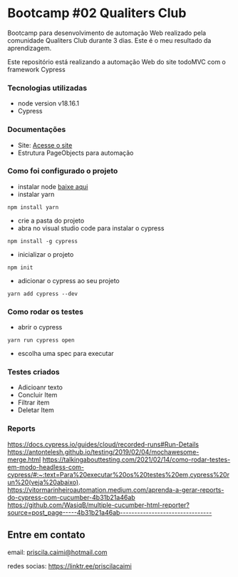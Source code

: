 # Bootcamp #02 Qualiters Club 
Bootcamp para desenvolvimento de automação Web realizado pela comunidade Qualiters Club durante 3 dias. Este é o meu resultado da aprendizagem. 

Este repositório está realizando a automação Web do site todoMVC com o framework Cypress 

### Tecnologias utilizadas
- node version v18.16.1
- Cypress

### Documentações 

- Site: [Acesse o site](https://todomvc.com/examples/vanillajs)
- Estrutura PageObjects para automação

### Como foi configurado o projeto


- instalar node [baixe aqui](https://nodejs.org/en/download) 
- instalar yarn
``` 
npm install yarn
```
- crie a pasta do projeto
- abra no visual studio code para instalar o cypress
```
npm install -g cypress
```
- inicializar o projeto
```
npm init
```
- adicionar o cypress ao seu projeto
```
yarn add cypress --dev
```


### Como rodar os testes 

- abrir o cypress

```
yarn run cypress open
```

- escolha uma spec para executar

### Testes criados

- Adicioanr texto
- Concluir Item
- Filtrar item
- Deletar Item


### Reports
https://docs.cypress.io/guides/cloud/recorded-runs#Run-Details 
https://antontelesh.github.io/testing/2019/02/04/mochawesome-merge.html
https://talkingabouttesting.com/2021/02/14/como-rodar-testes-em-modo-headless-com-cypress/#:~:text=Para%20executar%20os%20testes%20em,cypress%20run%20(veja%20abaixo).
https://vitormarinheiroautomation.medium.com/aprenda-a-gerar-reports-do-cypress-com-cucumber-4b31b21a46ab
https://github.com/WasiqB/multiple-cucumber-html-reporter?source=post_page-----4b31b21a46ab--------------------------------

## Entre em contato 

email: priscila.caimi@hotmail.com

redes socias: https://linktr.ee/priscilacaimi